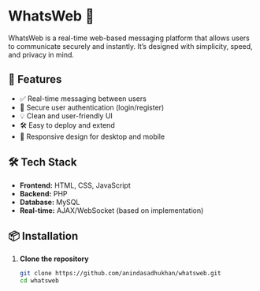 # WhatsWeb 💬

WhatsWeb is a real-time web-based messaging platform that allows users to communicate securely and instantly. It’s designed with simplicity, speed, and privacy in mind.

## 🚀 Features

- ✅ Real-time messaging between users  
- 🔐 Secure user authentication (login/register)  
- 💡 Clean and user-friendly UI  
- 🛠️ Easy to deploy and extend  
- 📱 Responsive design for desktop and mobile  

## 🛠️ Tech Stack

- **Frontend:** HTML, CSS, JavaScript  
- **Backend:** PHP  
- **Database:** MySQL  
- **Real-time:** AJAX/WebSocket (based on implementation)

## 📦 Installation

1. **Clone the repository**
   ```bash
   git clone https://github.com/anindasadhukhan/whatsweb.git
   cd whatsweb
